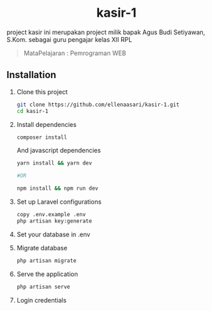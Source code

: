 <h1 align="center">kasir-1</h1>
project kasir ini merupakan project milik bapak Agus Budi Setiyawan, S.Kom. sebagai guru pengajar kelas XII RPL

> MataPelajaran : Pemrograman WEB
## Installation
1. Clone this project
    ```bash
    git clone https://github.com/ellenaasari/kasir-1.git
    cd kasir-1
    ```
2. Install dependencies
    ```bash
    composer install
    ```
    And javascript dependencies
    ```bash
    yarn install && yarn dev

    #OR

    npm install && npm run dev
    ```

3. Set up Laravel configurations
    ```bash
    copy .env.example .env
    php artisan key:generate
    ```

4. Set your database in .env

5. Migrate database
    ```bash
    php artisan migrate
    ```

6. Serve the application
    ```bash
    php artisan serve
    ```

7. Login credentials
